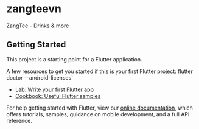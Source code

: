 # zangteevn

ZangTee - Drinks & more

## Getting Started

This project is a starting point for a Flutter application.

A few resources to get you started if this is your first Flutter project:
flutter doctor --android-licenses`
- [Lab: Write your first Flutter app](https://flutter.dev/docs/get-started/codelab)
- [Cookbook: Useful Flutter samples](https://flutter.dev/docs/cookbook)

For help getting started with Flutter, view our
[online documentation](https://flutter.dev/docs), which offers tutorials,
samples, guidance on mobile development, and a full API reference.
